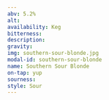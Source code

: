 ```yaml
---
abv: 5.2%
alt:
availability: Keg
bitterness: 
description:
gravity: 
img: southern-sour-blonde.jpg
modal-id: southern-sour-blonde
name: Southern Sour Blonde
on-tap: yup
sourness: 
style: Sour
---
```

